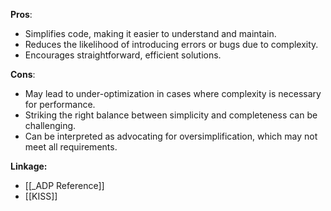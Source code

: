 **Pros**:
- Simplifies code, making it easier to understand and maintain.
- Reduces the likelihood of introducing errors or bugs due to complexity.
- Encourages straightforward, efficient solutions.

**Cons**:
- May lead to under-optimization in cases where complexity is necessary for performance.
- Striking the right balance between simplicity and completeness can be challenging.
- Can be interpreted as advocating for oversimplification, which may not meet all requirements.

**Linkage:**
- [[_ADP Reference]]
- [[KISS]]